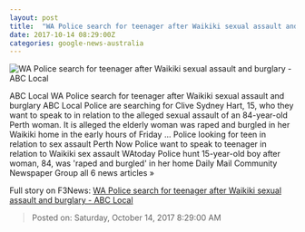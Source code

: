 ```yaml
---
layout: post
title:  "WA Police search for teenager after Waikiki sexual assault and burglary - ABC Local"
date: 2017-10-14 08:29:00Z
categories: google-news-australia
---
```


![WA Police search for teenager after Waikiki sexual assault and burglary - ABC Local](http://www.abc.net.au/news/image/9050608-1x1-700x700.jpg)

ABC Local WA Police search for teenager after Waikiki sexual assault and burglary ABC Local Police are searching for Clive Sydney Hart, 15, who they want to speak to in relation to the alleged sexual assault of an 84-year-old Perth woman. It is alleged the elderly woman was raped and burgled in her Waikiki home in the early hours of Friday ... Police looking for teen in relation to sex assault Perth Now Police want to speak to teenager in relation to Waikiki sex assault WAtoday Police hunt 15-year-old boy after woman, 84, was 'raped and burgled' in her home Daily Mail Community Newspaper Group all 6 news articles »


Full story on F3News: [WA Police search for teenager after Waikiki sexual assault and burglary - ABC Local](http://www.f3nws.com/n/TTGmbH)

> Posted on: Saturday, October 14, 2017 8:29:00 AM
